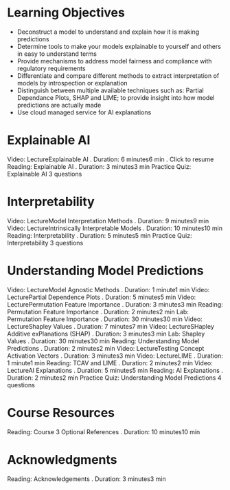 # Learning Objectives

* Deconstruct a model to understand and explain how it is making predictions
* Determine tools to make your models explainable to yourself and others in easy to understand terms
* Provide mechanisms to address model fairness and compliance with regulatory requirements
* Differentiate and compare different methods to extract interpretation of models by introspection or explanation
* Distinguish between multiple available techniques such as: Partial Dependance Plots, SHAP and LIME; to provide insight into how model predictions are actually made
* Use cloud managed service for AI explanations

# Explainable AI

Video: LectureExplainable AI
. Duration: 6 minutes6 min
. Click to resume
Reading: Explainable AI
. Duration: 3 minutes3 min
Practice Quiz: Explainable AI
3 questions

# Interpretability

Video: LectureModel Interpretation Methods
. Duration: 9 minutes9 min
Video: LectureIntrinsically Interpretable Models
. Duration: 10 minutes10 min
Reading: Interpretability
. Duration: 5 minutes5 min
Practice Quiz: Interpretability
3 questions

# Understanding Model Predictions

Video: LectureModel Agnostic Methods
. Duration: 1 minute1 min
Video: LecturePartial Dependence Plots
. Duration: 5 minutes5 min
Video: LecturePermutation Feature Importance
. Duration: 3 minutes3 min
Reading: Permutation Feature Importance
. Duration: 2 minutes2 min
Lab: Permutation Feature Importance
. Duration: 30 minutes30 min
Video: LectureShapley Values
. Duration: 7 minutes7 min
Video: LectureSHapley Additive exPlanations (SHAP)
. Duration: 3 minutes3 min
Lab: Shapley Values
. Duration: 30 minutes30 min
Reading: Understanding Model Predictions
. Duration: 2 minutes2 min
Video: LectureTesting Concept Activation Vectors
. Duration: 3 minutes3 min
Video: LectureLIME
. Duration: 1 minute1 min
Reading: TCAV and LIME
. Duration: 2 minutes2 min
Video: LectureAI Explanations
. Duration: 5 minutes5 min
Reading: AI Explanations
. Duration: 2 minutes2 min
Practice Quiz: Understanding Model Predictions
4 questions

# Course Resources

Reading: Course 3 Optional References
. Duration: 10 minutes10 min

# Acknowledgments

Reading: Acknowledgements
. Duration: 3 minutes3 min